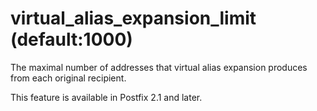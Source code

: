 # virtual_alias_expansion_limit (default:1000) 


The maximal number of addresses that virtual alias expansion produces
from each original recipient.



This feature is available in Postfix 2.1 and later.



